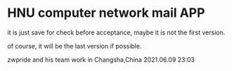 # HNU computer network mail APP

it is just save for check before acceptance, maybe it is not the first version.

of course, it will be the last version if possible.

zwpride and his team work in Changsha,China 					2021.06.09   23:03
